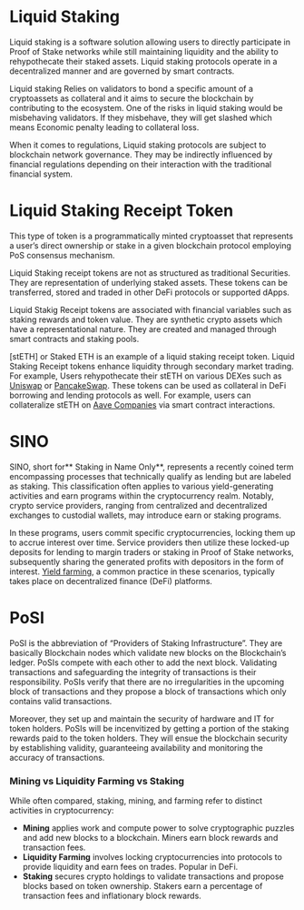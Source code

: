 Liquid Staking
==============

Liquid staking is a software solution allowing users to directly participate in Proof of Stake networks while still maintaining liquidity and the ability to rehypothecate their staked assets. Liquid staking protocols operate in a decentralized manner and are governed by smart contracts.

Liquid staking Relies on validators to bond a specific amount of a cryptoassets as collateral and it aims to secure the blockchain by contributing to the ecosystem. One of the risks in liquid staking would be misbehaving validators. If they misbehave, they will get slashed which means Economic penalty leading to collateral loss.

When it comes to regulations, Liquid staking protocols are subject to blockchain network governance. They may be indirectly influenced by financial regulations depending on their interaction with the traditional financial system.


Liquid Staking Receipt Token
============================

This type of token is a programmatically minted cryptoasset that represents a user’s direct ownership or stake in a given blockchain protocol employing PoS consensus mechanism.

Liquid Staking receipt tokens are not as structured as traditional Securities. They are representation of underlying staked assets. These tokens can be transferred, stored and traded in other DeFi protocols or supported dApps.

Liquid Stakig Receipt tokens are associated with financial variables such as staking rewards and token value. They are synthetic crypto assets which have a representational nature. They are created and managed through smart contracts and staking pools.

[stETH] or Staked ETH is an example of a liquid staking receipt token. Liquid Staking Receipt tokens enhance liquidity through secondary market trading. For example, Users rehypothecate their stETH on various DEXes such as [Uniswap](https://uniswap.org) or [PancakeSwap](https://pancakeswap.finance). These tokens can be used as collateral in DeFi borrowing and lending protocols as well. For example, users can collateralize stETH on [Aave Companies](https://aave.com) via smart contract interactions.

SINO
====

SINO, short for** Staking in Name Only**, represents a recently coined term encompassing processes that technically qualify as lending but are labeled as staking. This classification often applies to various yield-generating activities and earn programs within the cryptocurrency realm. Notably, crypto service providers, ranging from centralized and decentralized exchanges to custodial wallets, may introduce earn or staking programs.

In these programs, users commit specific cryptocurrencies, locking them up to accrue interest over time. Service providers then utilize these locked-up deposits for lending to margin traders or staking in Proof of Stake networks, subsequently sharing the generated profits with depositors in the form of interest. [Yield farming](https://www.coindesk.com/learn/yield-farming-what-is-it-and-how-does-it-work/#:~:text=Yield%20farming%20refers%20to%20depositing,trading%20pool%20to%20provide%20liquidity.), a common practice in these scenarios, typically takes place on decentralized finance (DeFi) platforms.

PoSI
====

PoSI is the abbreviation of “Providers of Staking Infrastructure”. They are basically Blockchain nodes which validate new blocks on the Blockchain’s ledger. PoSIs compete with each other to add the next block. Validating transactions and safeguarding the integrity of transactions is their responsibility. PoSIs verify that there are no irregularities in the upcoming block of transactions and they propose a block of transactions which only contains valid transactions.

Moreover, they set up and maintain the security of hardware and IT for token holders. PoSIs will be incenvitized by getting a portion of the staking rewards paid to the token holders. They will ensue the blockchain security by establishing validity, guaranteeing availability and monitoring the accuracy of transactions.

### Mining vs Liquidity Farming vs Staking

While often compared, staking, mining, and farming refer to distinct activities in cryptocurrency:

*   **Mining** applies work and compute power to solve cryptographic puzzles and add new blocks to a blockchain. Miners earn block rewards and transaction fees.
*   **Liquidity Farming** involves locking cryptocurrencies into protocols to provide liquidity and earn fees on trades. Popular in DeFi.
*   **Staking** secures crypto holdings to validate transactions and propose blocks based on token ownership. Stakers earn a percentage of transaction fees and inflationary block rewards.